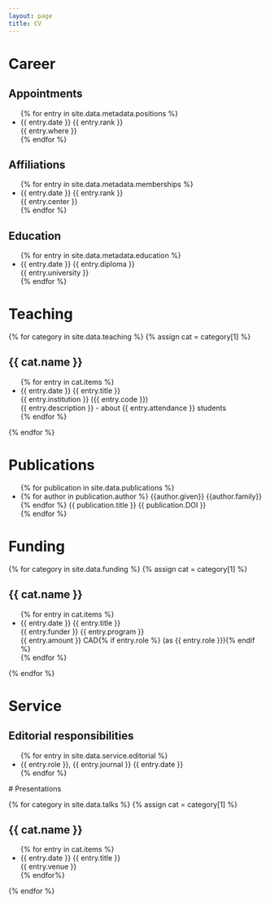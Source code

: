 ```yaml
---
layout: page
title: CV
---
```


# Career

## Appointments

<ul>
{% for entry in site.data.metadata.positions %}
    <li>
    <date>{{ entry.date }}</date>
    <role>{{ entry.rank }}</role><br />
    <place>{{ entry.where }}</place>
    </li>
{% endfor %}
</ul>

## Affiliations

<ul>
{% for entry in site.data.metadata.memberships %}
    <li>
    <date>{{ entry.date }}</date>
    <thing>{{ entry.rank }}</thing><br />
    <place>{{ entry.center }}</place>
    </li>
{% endfor %}
</ul>

## Education

<ul>
{% for entry in site.data.metadata.education %}
    <li>
    <date>{{ entry.date }}</date>
    <thing>{{ entry.diploma }}</thing><br />
    <place>{{ entry.university }}</place>
    </li>
{% endfor %}
</ul>

# Teaching

{% for category in site.data.teaching %}
{% assign cat = category[1] %}
<h2>{{ cat.name }}</h2>

<ul>
{% for entry in cat.items %}
    <li>
        <date>{{ entry.date }}</date>
        <thing>{{ entry.title }}</thing><br />
        <place>{{ entry.institution }} ({{ entry.code }})</place><br />
        <description>{{ entry.description }} - about {{ entry.attendance }} students</description>
        <br />
    </li>
{% endfor %}
</ul>

{% endfor %}

# Publications

<ul>
{% for publication in site.data.publications %}
    <li>
    {% for author in publication.author %}
        {{author.given}} {{author.family}}
    {% endfor %}
    {{ publication.title }}
    {{ publication.DOI }}
    </li>
{% endfor %}
</ul>

# Funding

{% for category in site.data.funding %}
{% assign cat = category[1] %}
<h2>{{ cat.name }}</h2>

<ul>
{% for entry in cat.items %}
    <li>
        <date>{{ entry.date }}</date>
        <thing>{{ entry.title }}</thing><br />
        {{ entry.funder }}
        {{ entry.program }}
        <br />
        <amount>{{ entry.amount }} CAD</amount>{% if entry.role %} (as {{ entry.role }}){% endif %}
    </li>
{% endfor %}
</ul>

{% endfor %}

# Service

## Editorial responsibilities

<ul class="listing editorial">
{% for entry in site.data.service.editorial %}
    <li class="entry">
    <role>{{ entry.role }}</role>, <journal>{{ entry.journal }}</journal>
    <date>{{ entry.date }}</date>
    </li>
{% endfor %}
</ul>
# Presentations

{% for category in site.data.talks %}
{% assign cat = category[1] %}
<h2>{{ cat.name }}</h2>
<ul>
{% for entry in cat.items %}
    <li>
    <date>{{ entry.date }}</date>
    <thing>{{ entry.title }}</thing><br />
    <place>{{ entry.venue }}</place>
    </li>
{% endfor%}
</ul>
{% endfor %}

